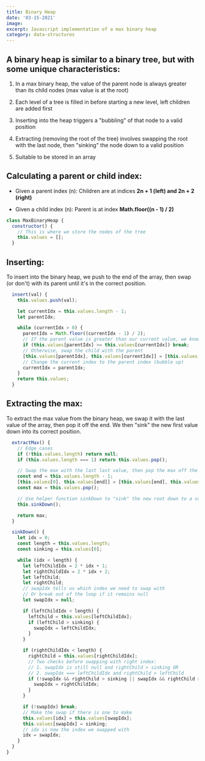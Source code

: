 ```yaml
---
title: Binary Heap
date: '03-15-2021'
image:
excerpt: Javascript implementation of a max binary heap
category: data-structures
---
```


## A binary heap is similar to a binary tree, but with some unique characteristics:

1. In a max binary heap, the value of the parent node is always greater than its child nodes (max value is at the root)

2. Each level of a tree is filled in before starting a new level, left children are added first

3. Inserting into the heap triggers a "bubbling" of that node to a valid position

4. Extracting (removing the root of the tree) involves swapping the root with the last node, then "sinking" the node down to a valid position

5. Suitable to be stored in an array

## Calculating a parent or child index:

- Given a parent index (n): Children are at indices **2n + 1 (left) and 2n + 2 (right)**

- Given a child index (n): Parent is at index **Math.floor((n - 1) / 2)**


```js
class MaxBinaryHeap {
  constructor() {
    // This is where we store the nodes of the tree
    this.values = [];
  }
```
## Inserting:
To insert into the binary heap, we push to the end of the array, then swap (or don't) with its parent until it's
in the correct position.
```js
  insert(val) {
    this.values.push(val);

    let currentIdx = this.values.length - 1;
    let parentIdx;

    while (currentIdx > 0) {
      parentIdx = Math.floor((currentIdx - 1) / 2);
      // If the parent value is greater than our current value, we know the current node's position is valid
      if (this.values[parentIdx] >= this.values[currentIdx]) break;
      // Otherwise, swap the child with the parent
      [this.values[parentIdx], this.values[currentIdx]] = [this.values[currentIdx], this.values[parentIdx]];
      // Change the current index to the parent index (bubble up)
      currentIdx = parentIdx;
    }
    return this.values;
  }
```
## Extracting the max:
To extract the max value from the binary heap, we swap it with the last value of the array, then pop it off the end.
We then "sink" the new first value down into its correct position.
```js
  extractMax() {
    // Edge cases
    if (!this.values.length) return null;
    if (this.values.length === 1) return this.values.pop();

    // Swap the max with the last last value, then pop the max off the end and save it
    const end = this.values.length - 1;
    [this.values[0], this.values[end]] = [this.values[end], this.values[0]]
    const max = this.values.pop();

    // Use helper function sinkDown to "sink" the new root down to a valid position
    this.sinkDown();

    return max;
  }

  sinkDown() {
    let idx = 0;
    const length = this.values.length;
    const sinking = this.values[0];

    while (idx < length) {
      let leftChildIdx = 2 * idx + 1;
      let rightChildIdx = 2 * idx + 2;
      let leftChild;
      let rightChild;
      // swapIdx tells us which index we need to swap with
      // Or break out of the loop if it remains null
      let swapIdx = null;

      if (leftChildIdx < length) {
        leftChild = this.values[leftChildIdx];
        if (leftChild > sinking) {
          swapIdx = leftChildIdx;
        }
      }

      if (rightChildIdx < length) {
        rightChild = this.values[rightChildIdx];
        // Two checks before swapping with right index:
        // 1. swapIdx is still null and rightChild > sinking OR
        // 2. swapIdx === leftChildIdx and rightChild > leftChild
        if (!swapIdx && rightChild > sinking || swapIdx && rightChild > leftChild) {
          swapIdx = rightChildIdx;
        }
      }

      if (!swapIdx) break;
      // Make the swap if there is one to make
      this.values[idx] = this.values[swapIdx];
      this.values[swapIdx] = sinking;
      // idx is now the index we swapped with
      idx = swapIdx;
    }
  }
}
```